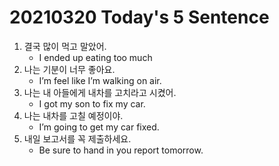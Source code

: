# 20210320 Today's 5 Sentence



1. 결국 많이 먹고 말았어.
   - I ended up eating too much
2. 나는 기분이 너무 좋아요.
   - I’m feel like I’m walking on air.
3. 나는 내 아들에게 내차를 고치라고 시켰어.
   - I got my son to fix my car.
4. 나는 내차를 고칠 예정이야.
   - I’m going to get my car fixed.
5. 내일 보고서를 꼭 제출하세요.
   - Be sure to hand in you report tomorrow.